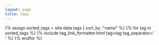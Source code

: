 ```yaml
---
layout: page
title: Tags
---
```


<div class="page">
	{% assign sorted_tags = site.data.tags | sort_by :"name" %}
	{% for tag in sorted_tags %}
		{% include tag_link_formatter.html tag=tag tag_separator='<br />' %}
	{% endfor %}
</div>
